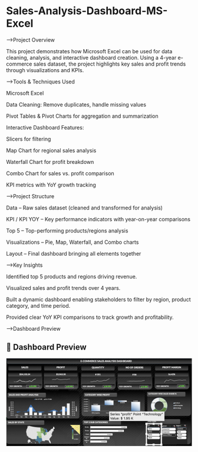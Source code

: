 # Sales-Analysis-Dashboard-MS-Excel
-->Project Overview

This project demonstrates how Microsoft Excel can be used for data cleaning, analysis, and interactive dashboard creation.
Using a 4-year e-commerce sales dataset, the project highlights key sales and profit trends through visualizations and KPIs.

-->Tools & Techniques Used

Microsoft Excel

Data Cleaning: Remove duplicates, handle missing values

Pivot Tables & Pivot Charts for aggregation and summarization

Interactive Dashboard Features:

Slicers for filtering

Map Chart for regional sales analysis

Waterfall Chart for profit breakdown

Combo Chart for sales vs. profit comparison

KPI metrics with YoY growth tracking

-->Project Structure

Data – Raw sales dataset (cleaned and transformed for analysis)

KPI / KPI YOY – Key performance indicators with year-on-year comparisons

Top 5 – Top-performing products/regions analysis

Visualizations – Pie, Map, Waterfall, and Combo charts

Layout – Final dashboard bringing all elements together

-->Key Insights

Identified top 5 products and regions driving revenue.

Visualized sales and profit trends over 4 years.

Built a dynamic dashboard enabling stakeholders to filter by region, product category, and time period.

Provided clear YoY KPI comparisons to track growth and profitability.

-->Dashboard Preview

## 📸 Dashboard Preview
![Dashboard Screenshot](./Dashboard.png)
